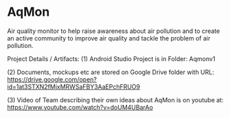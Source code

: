 # AqMon
Air quality monitor to help raise awareness about air pollution and to create an active community to improve air quality and tackle the problem of air pollution.

Project Details / Artifacts:
(1) Android Studio Project is in Folder: Aqmonv1

(2) Documents, mockups etc are stored on Google Drive folder with URL:
https://drive.google.com/open?id=1at3STXN2fMjxMRWSaFBY3AaEPchFRUO9

(3) Video of Team describing their own ideas about AqMon is on youtube at:
https://www.youtube.com/watch?v=doUM4UBarAo
